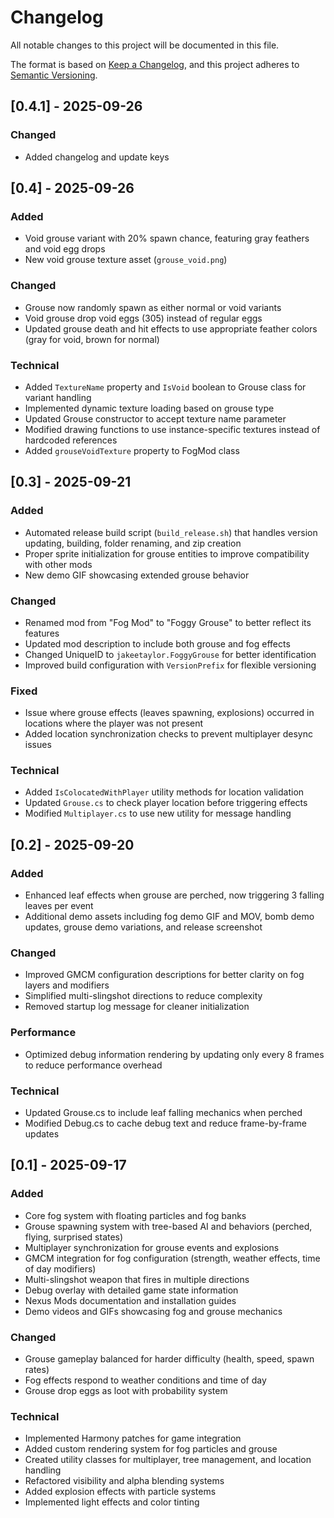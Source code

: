 # Changelog

All notable changes to this project will be documented in this file.

The format is based on [Keep a Changelog](https://keepachangelog.com/en/1.0.0/),
and this project adheres to [Semantic Versioning](https://semver.org/spec/v2.0.0.html).

## [0.4.1] - 2025-09-26

### Changed
- Added changelog and update keys


## [0.4] - 2025-09-26

### Added
- Void grouse variant with 20% spawn chance, featuring gray feathers and void egg drops
- New void grouse texture asset (`grouse_void.png`)

### Changed
- Grouse now randomly spawn as either normal or void variants
- Void grouse drop void eggs (305) instead of regular eggs
- Updated grouse death and hit effects to use appropriate feather colors (gray for void, brown for normal)

### Technical
- Added `TextureName` property and `IsVoid` boolean to Grouse class for variant handling
- Implemented dynamic texture loading based on grouse type
- Updated Grouse constructor to accept texture name parameter
- Modified drawing functions to use instance-specific textures instead of hardcoded references
- Added `grouseVoidTexture` property to FogMod class

## [0.3] - 2025-09-21

### Added
- Automated release build script (`build_release.sh`) that handles version updating, building, folder renaming, and zip creation
- Proper sprite initialization for grouse entities to improve compatibility with other mods
- New demo GIF showcasing extended grouse behavior

### Changed
- Renamed mod from "Fog Mod" to "Foggy Grouse" to better reflect its features
- Updated mod description to include both grouse and fog effects
- Changed UniqueID to `jakeetaylor.FoggyGrouse` for better identification
- Improved build configuration with `VersionPrefix` for flexible versioning

### Fixed
- Issue where grouse effects (leaves spawning, explosions) occurred in locations where the player was not present
- Added location synchronization checks to prevent multiplayer desync issues

### Technical
- Added `IsColocatedWithPlayer` utility methods for location validation
- Updated `Grouse.cs` to check player location before triggering effects
- Modified `Multiplayer.cs` to use new utility for message handling

## [0.2] - 2025-09-20

### Added
- Enhanced leaf effects when grouse are perched, now triggering 3 falling leaves per event
- Additional demo assets including fog demo GIF and MOV, bomb demo updates, grouse demo variations, and release screenshot

### Changed
- Improved GMCM configuration descriptions for better clarity on fog layers and modifiers
- Simplified multi-slingshot directions to reduce complexity
- Removed startup log message for cleaner initialization

### Performance
- Optimized debug information rendering by updating only every 8 frames to reduce performance overhead

### Technical
- Updated Grouse.cs to include leaf falling mechanics when perched
- Modified Debug.cs to cache debug text and reduce frame-by-frame updates

## [0.1] - 2025-09-17

### Added
- Core fog system with floating particles and fog banks
- Grouse spawning system with tree-based AI and behaviors (perched, flying, surprised states)
- Multiplayer synchronization for grouse events and explosions
- GMCM integration for fog configuration (strength, weather effects, time of day modifiers)
- Multi-slingshot weapon that fires in multiple directions
- Debug overlay with detailed game state information
- Nexus Mods documentation and installation guides
- Demo videos and GIFs showcasing fog and grouse mechanics

### Changed
- Grouse gameplay balanced for harder difficulty (health, speed, spawn rates)
- Fog effects respond to weather conditions and time of day
- Grouse drop eggs as loot with probability system

### Technical
- Implemented Harmony patches for game integration
- Added custom rendering system for fog particles and grouse
- Created utility classes for multiplayer, tree management, and location handling
- Refactored visibility and alpha blending systems
- Added explosion effects with particle systems
- Implemented light effects and color tinting